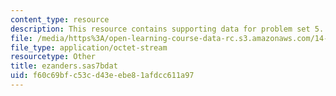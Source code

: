 ```yaml
---
content_type: resource
description: This resource contains supporting data for problem set 5.
file: /media/https%3A/open-learning-course-data-rc.s3.amazonaws.com/14-32-econometrics-spring-2007/f60c69bfc53cd43eebe81afdcc611a97_ezanders.sas7bdat
file_type: application/octet-stream
resourcetype: Other
title: ezanders.sas7bdat
uid: f60c69bf-c53c-d43e-ebe8-1afdcc611a97
---
```

